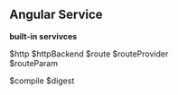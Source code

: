 ## Angular Service

**built-in servivces**

$http
$httpBackend
$route
$routeProvider	  
$routeParam

$compile
$digest
